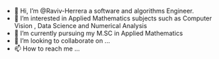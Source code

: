 - 👋 Hi, I’m @Raviv-Herrera a software and algorithms Engineer. 
- 👀 I’m interested in Applied Mathematics subjects such as Computer Vision , Data Science and Numerical Analysis
- 🌱 I’m currently pursuing my M.SC in Applied Mathematics
- 💞️ I’m looking to collaborate on ...
- 📫 How to reach me ...

<!---
Raviv-Herrera/Raviv-Herrera is a ✨ special ✨ repository because its `README.md` (this file) appears on your GitHub profile.
You can click the Preview link to take a look at your changes.
--->
